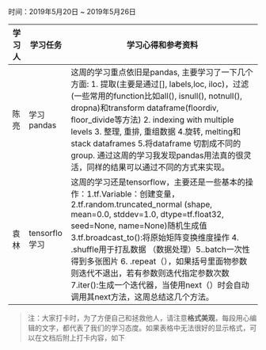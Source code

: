 ﻿时间：2019年5月20日 ~ 2019年5月26日

学习人|学习任务|学习心得和参考资料
------ | ------ | ------ 
陈亮 | 学习 pandas | 这周的学习重点依旧是pandas, 主要学习了一下几个方面: 1. 提取(主要是通过[], labels,loc, iloc)，过滤(一些常用的function比如all(), isnull(), notnull(), dropna)和transform dataframe(floordiv,  floor_divide等方法)  2. indexing with multiple levels  3. 整理, 重排, 重组数据  4.旋转, melting和 stack dataframes  5.将dataframe 切割成不同的group. 通过这周的学习我发现pandas用法真的很灵活，同样的结果可以通过不同的方式来实现。
袁林 |tensorflo学习 |这周的学习还是tensorflow，主要还是一些基本的操作：1.tf.Variable：创建变量，2.tf.random.truncated_normal (shape, mean=0.0, stddev=1.0, dtype=tf.float32, seed=None, name=None)随机生成值 3.tf.broadcast_to():将原始矩阵变换维度操作 4. .shuffle用于打乱数据 （数据处理）5..batch一次性得到多张图片 6. .repeat（），如果括号里面物参数则迭代不退出，若有参数则迭代指定参数次数 7.iter():生成一个迭代器，当使用next（）时会自动调用其next方法，这周总结这几个方法。
> 注：大家打卡时，为了方便自己和拯救他人，请注意**格式美观**，每段用心编辑的文字，都代表了我们的学习态度。如果表格中无法很好的显示格式，可以在文档后附上打卡内容，如下


